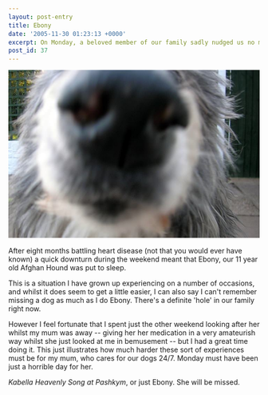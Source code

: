 ```yaml
---
layout: post-entry
title: Ebony
date: '2005-11-30 01:23:13 +0000'
excerpt: On Monday, a beloved member of our family sadly nudged us no more.
post_id: 37
---
```

![Ebony](/assets/images/2005/11/ebony.jpg)

After eight months battling heart disease (not that you would ever have known) a quick downturn during the weekend meant that Ebony, our 11 year old Afghan Hound was put to sleep.

This is a situation I have grown up experiencing on a number of occasions, and whilst it does seem to get a little easier, I can also say I can't remember missing a dog as much as I do Ebony. There's a definite 'hole' in our family right now.

However I feel fortunate that I spent just the other weekend looking after her whilst my mum was away -- giving her her medication in a very amateurish way whilst she just looked at me in bemusement -- but I had a great time doing it. This just illustrates how much harder these sort of experiences must be for my mum, who cares for our dogs 24/7. Monday must have been just a horrible day for her.

*Kabella Heavenly Song at Pashkym*, or just Ebony. She will be missed.